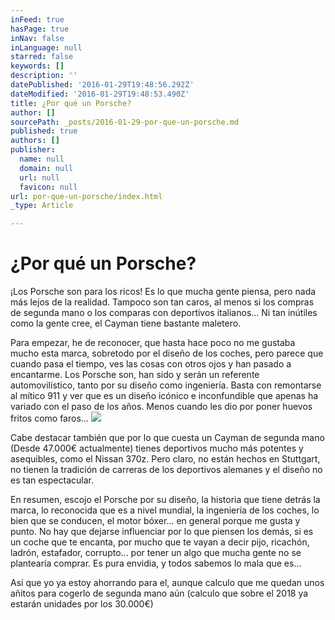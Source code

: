 ```yaml
---
inFeed: true
hasPage: true
inNav: false
inLanguage: null
starred: false
keywords: []
description: ''
datePublished: '2016-01-29T19:48:56.292Z'
dateModified: '2016-01-29T19:48:53.490Z'
title: ¿Por qué un Porsche?
author: []
sourcePath: _posts/2016-01-29-por-que-un-porsche.md
published: true
authors: []
publisher:
  name: null
  domain: null
  url: null
  favicon: null
url: por-que-un-porsche/index.html
_type: Article

---
```

# ¿Por qué un Porsche?

¡Los Porsche son para los ricos! Es lo que mucha gente piensa, pero nada más lejos de la realidad. Tampoco son tan caros, al menos si los compras de segunda mano o los comparas con deportivos italianos... Ni tan inútiles como la gente cree, el Cayman tiene bastante maletero. 

Para empezar, he de reconocer, que hasta hace poco no me gustaba mucho esta marca, sobretodo por el diseño de los coches, pero parece que cuando pasa el tiempo, ves las cosas con otros ojos y han pasado a encantarme. Los Porsche son, han sido y serán un referente automovilístico, tanto por su diseño como ingeniería. Basta con remontarse al mítico 911 y ver que es un diseño icónico e inconfundible que apenas ha variado con el paso de los años. Menos cuando les dio por poner huevos fritos como faros... ![](https://the-grid-user-content.s3-us-west-2.amazonaws.com/af6fd8ab-bb67-4787-90ee-d41766dfee6b.jpg)

Cabe destacar también que por lo que cuesta un Cayman de segunda mano (Desde 47.000€ actualmente) tienes deportivos mucho más potentes y asequibles, como el Nissan 370z. Pero claro, no están hechos en Stuttgart, no tienen la tradición de carreras de los deportivos alemanes y el diseño no es tan espectacular. 

En resumen, escojo el Porsche por su diseño, la historia que tiene detrás la marca, lo reconocida que es a nivel mundial, la ingeniería de los coches, lo bien que se conducen, el motor bóxer... en general porque me gusta y punto. No hay que dejarse influenciar por lo que piensen los demás, si es un coche que te encanta, por mucho que te vayan a decir pijo, ricachón, ladrón, estafador, corrupto... por tener un algo que mucha gente no se plantearía comprar. Es pura envidia, y todos sabemos lo mala que es...

Así que yo ya estoy ahorrando para el, aunque calculo que me quedan unos añitos para cogerlo de segunda mano aún (calculo que sobre el 2018 ya estarán unidades por los 30.000€)